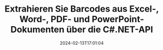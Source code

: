 ---
############################# Static ############################
layout: "auto-gen-parser"
date: 2024-02-13T17:01:04
draft: false
otherformats: ott pdf pps ppsx ppt pptx rtf tex vdx vsdm vsdx vssm vssx vstm vstx vsx

############################# Head ############################
head_title: ".NET-API zum Extrahieren von Barcodes aus PDF, DOCX, PPTX, XLSX, EPUB und mehr"
head_description: "Mit der API GroupDocs.Parser .NET können Softwareentwickler Barcodes aus PDF, DOC, DOCX, PPT, PPTX, EML, MSG, XLS, XLSX extrahieren. CSV-, ODT-, RTF- und EPUB-Dokumente in .NET Apps."

############################# Header ############################
title: "Extrahieren Sie Barcodes aus Excel-, Word-, PDF- und PowerPoint-Dokumenten über die C#.NET-API"
description: "Mit der API GroupDocs.Parser .NET können Programmierer Barcodes aus PDF, DOC, DOCX, PPT, PPTX, EML, MSG, XLS, XLSX und CSV extrahieren , ODT, RTF & EPUB Dokumente oder Seitenbereich."
bg_image: "https://cms.admin.containerize.com/templates/aspose/App_Themes/V3/images/bg/header1.png"
bg_overlay: false
button:
    enable: true
    icon: "fas fa-arrow-down"
    label: "Download kostenlose Testversion"
    link: "https://downloads.groupdocs.com/parser/net"

############################# SubMenu ############################
submenu:
    enable: true

    left:
        img_alt: "GroupDocs.Parser for .NET"
        image: "https://cms.admin.containerize.com/templates/groupdocs/images/product-logos/90x90-noborder/groupdocs-parser-net.png"
        product: "GroupDocs.Parser"
        platform: ".NET"

    middle:
        button:

            # button loop
            - link: "https://apireference.groupdocs.com/parser/net"
              text: "API-Referenz"

            # button loop
            - link: "https://github.com/groupdocs-parser"
              text: "Codebeispiele"

            # button loop
            - link: "https://products.groupdocs.app/parser/family"
              text: "Live-Demos"

            # button loop
            - link: "https://purchase.groupdocs.com/pricing/parser/net"
              text: "Preisgestaltung"

    right:
        link_download: "https://downloads.groupdocs.com/parser"
        link_learn: "https://docs.groupdocs.com/parser/net"
        link_buy: "https://purchase.groupdocs.com"

############################# About ############################
about:
    enable: true
    title: "Wie extrahiere ich Barcodes aus XLT-Dateien mit der .NET-API?"
    content: |
        Barcodes sind maschinenlesbare Darstellungen von Ziffern und Zeichen, die weltweit häufig in vielen Zusammenhängen verwendet werden, beispielsweise beim Scannen und Identifizieren von Produkten, bei der Verfolgung von Autoteilen, bei der Bestandsverwaltung usw. GroupDocs.Parser for .NET ist eine leistungsstarke API, die Entwicklern hilft, Lösungen zum Extrahieren von Text, Bildern und Barcodes aus verschiedenen Arten unterstützter Dokumentformate zu entwickeln, wie z. B. PDF, E-Mails, E-Books, Microsoft Office-Formate: Word ({ 377}, DOCX), PowerPoint (PPT, PPTX), Excel (XLS, XLSX), E-Mail-Formate (EML, MSG) und viele mehr. Die .NET-API bietet Unterstützung für mehrere erweiterte Funktionen zum Parsen von Dokumenten, wie z. B. die Suche nach Text anhand von Schlüsselwörtern, die genaue Textextraktion, die Extraktion von HTML- oder Markdown-formatiertem Text, die Extraktion von Textbereichen mit Koordinaten, die Extraktion von Metadaten oder Barcodes usw.
        
        

############################# Steps ############################
steps:
    enable: true
    title_left: "Barcodes aus XLT in .NET extrahieren"
    content_left: |
        [GroupDocs.Parser for .NET](/de/parser/net/) erleichtert C#-Entwicklern das Extrahieren von Barcodes aus einer XLT-Datei durch die Implementierung einiger einfacher Schritte.
        
        * Instanziieren Sie das [Parser](https://reference.groupdocs.com/net/parser/groupdocs.parser/parser)-Objekt für das ursprüngliche Dokument.
        * Überprüfen Sie, ob die Datei das Extrahieren von Barcodes unterstützt.
        * Rufen Sie die Methode [GetBarcodes](https://reference.groupdocs.com/parser/net/groupdocs.parser/parser/methods/getbarcodes) auf und erhalten Sie eine Sammlung von [PageBarcodeArea](https://reference.groupdocs.com/parser/net/groupdocs.parser.data/pagebarcodearea) Objekte ab;
        * Durchlaufen Sie die Sammlung und erhalten Sie einen Barcode-Wert.

    title_right: "Erfahren Sie mehr über die Barcode-Extraktion"
    content_right: |
        * <a href="https://docs.groupdocs.com/parser/net/extract-barcodes-from-document/">So extrahieren Sie Barcodes aus einem Dokument</a>
        * <a href="https://docs.groupdocs.com/parser/net/extract-barcodes-from-document-page/">So extrahieren Sie Barcodes von einer Dokumentseite</a>
        * <a href="https://docs.groupdocs.com/parser/net/extract-barcodes-from-document-page-area/">So extrahieren Sie Barcodes aus dem Seitenbereich eines Dokuments</a>
    
    code: |
     {{% parser/additional-styles %}}
     {{< parser/code-parser title="So extrahieren Sie Barcodes aus der Datei XLT mithilfe des Beispielcodes C#">}}

        ```csharp    
        // Extrahieren Sie Barcodes aus der Datei XLT mit der API GroupDocs.Parser
        // Erstellen Sie eine Instanz der Parser-Klasse
        using (Parser parser = new Parser(Constants.SamplePdfWithBarcodes)) {
            // Überprüfen Sie, ob die Datei das Extrahieren von Barcodes unterstützt
            if (!parser.Features.Barcodes) {
                Console.WriteLine("Die Datei unterstützt das Extrahieren von Barcodes nicht.");
                return;
            }

            // {steps.code.scan}
            IEnumerable<PageBarcodeArea> barcodes = parser.GetBarcodes();

            // Über Barcodes iterieren
            foreach (PageBarcodeArea barcode in barcodes) {
                // Drucken Sie den Seitenindex
                Console.WriteLine("Page: " + barcode.Page.Index.ToString());
                // Drucken Sie den Barcode-Wert
                Console.WriteLine("Value: " + barcode.Value);
            }
        }
        ```
     {{< /parser/code-parser >}}

############################# More ############################
more:
    enable: true
    title_left: "System Anforderungen"
    content_left: |
        GroupDocs.Parser for .NET APIs werden auf allen wichtigen Plattformen und Betriebssystemen unterstützt. Bevor Sie den folgenden Code ausführen, stellen Sie bitte sicher, dass die folgenden Voraussetzungen auf Ihrem System installiert sind.
        
        * Betriebssysteme: Microsoft Windows, Linux, MacOS
        * Entwicklungsumgebungen: Microsoft Visual Studio, Xamarin, MonoDevelop
        * Rahmenwerke
        * Laden Sie die neueste Version von GroupDocs.Parser for .NET von [Nuget](https://www.nuget.org/packages/groupdocs.parser) herunter.

    title_right: "Warum GroupDocs.Parser for .NET verwenden?"
    content_right: |
        * Unterstützung für die Extraktion von Klartext aus allen unterstützten Dokumenten    
        * Parsen von Dokumenten über benutzerdefinierte Vorlagen    
        * Vollständige Unterstützung der strukturierten Textextraktion    
        * Textsuche über Schlüsselwörter sowie reguläre Ausdrücke    
        * Extrahieren Sie formatierten Text, Metadaten, Bilder, Container und Anhänge    
        * Extrahieren Sie das Inhaltsverzeichnis für einige unterstützte Dokumentformate    
        * Analysieren Sie Formulardaten aus PDF-Dokumenten    
        * Extrahieren Sie Hyperlinks aus dem Dokument   

############################# Demos ############################
demos:
    enable: true
    title: "Live-Demos – Barcodes online aus Dokumenten extrahieren"
    content: |
       Extrahieren Sie jetzt Barcodes aus Dokumenten, indem Sie die Website [GroupDocs.Parser Live Demos](https://products.groupdocs.app/parser/barcodes/) besuchen.
       Die Live-Demo bietet folgende Vorteile.
        
############################# About Formats ############################
about_formats:
    enable: true

############################# More Formats ############################
more_formats:
    enable: true
    title: "Extrahieren Sie Barcodes aus anderen Dokumentformaten"
    content: |
        .NET API zum Parsen und Extrahieren von Barcodes für Dateiformate und Bilder. Extrahieren Sie Daten für einige der gängigen Dateiformate, wie unten aufgeführt.

############################# Back to top ###############################
back_to_top:
    enable: true
---